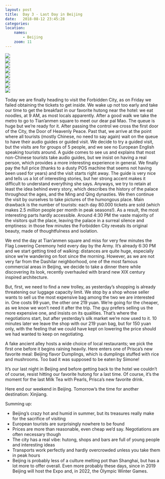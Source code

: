 ```yaml
---
layout: post
title:  Day 3 - Last Day in Beijing
date:   2018-08-12 23:45:28
categories: 
location:
    names:
        - Beijing
    zoom: 11
---
```



<div class="post-image">
    <img src="https://s3.eu-west-3.amazonaws.com/com.simonecivetta.centralasia2018/1534207514.20205-0.jpeg" />
    
</div>

<div class="post-image">
    <img src="https://s3.eu-west-3.amazonaws.com/com.simonecivetta.centralasia2018/1534207514.20205-1.jpeg" />
    
</div>

<div class="post-image">
    <img src="https://s3.eu-west-3.amazonaws.com/com.simonecivetta.centralasia2018/1534207514.20205-2.jpeg" />
    
</div>

<div class="post-image">
    <img src="https://s3.eu-west-3.amazonaws.com/com.simonecivetta.centralasia2018/1534207514.20205-3.jpeg" />
    
</div>

<div class="post-image">
    <img src="https://s3.eu-west-3.amazonaws.com/com.simonecivetta.centralasia2018/1534207514.20205-4.jpeg" />
    
</div>

<div class="post-image">
    <img src="https://s3.eu-west-3.amazonaws.com/com.simonecivetta.centralasia2018/1534207514.20205-5.jpeg" />
    
</div>

<div class="post-image">
    <img src="https://s3.eu-west-3.amazonaws.com/com.simonecivetta.centralasia2018/1534207514.20205-6.jpeg" />
    
</div>

<div class="post-image">
    <img src="https://s3.eu-west-3.amazonaws.com/com.simonecivetta.centralasia2018/1534207514.20205-7.jpeg" />
    
</div>


Today we are finally heading to visit the Forbidden City, as on Friday we failed obtaining the tickets to get inside. We wake up not too early and take our time to get the breakfast in our favorite hutong near the hotel: we eat noodles, at 9 AM, as most locals apparently. After a good walk we take the metro to go to Tian’anmen square to meet our dear pal Mao. The queue is huge but we’re ready for it. After passing the control we cross the first door of the City, the Door of Heavenly Peace. Past that, we arrive at the point where all tourists (mostly Chinese, no need to say again) wait on the queue to have their audio guides or guided visit. We decide to try a guided visit, but the visits are for groups of 5 people, and we see no European English speaking tourists around. A guide comes to see us and explains that most non-Chinese tourists take audio guides, but we insist on having a real person, which provides a more interesting experience in general. We finally pay the full price (thanks to a dusty POS machine that seems not having been used for years) and the visit starts right away. The guide is very nice and tells us a lot of interesting stories, but her strong accent makes it difficult to understand everything she says. Anyways, we try to retain at least the idea behind every story, which describes the history of the palace throughout the ages, and the Ming and Qing dynasties. We then continue the visit by ourselves to take pictures of the humongous place. Main drawback is the number of tourists: each day 80.000 tickets are sold (which makes 2.5 *million* people per month in peak seasons!). As a result, the most interesting parts hardly accessible. Around 4:30 PM the vaste majority of the visitors quit the place, leaving the palace in a surreal silence and emptiness: in those few minutes the Forbidden City reveals its original beauty, made of thoughtfulness and isolation.

We end the day at Tian’anmen square and miss for very few minutes the Flag Lowering Ceremony held every day by the Army. It’s already 6:30 PM and we start getting tired of walking: distances are quite huge, especially since we’re wandering on foot since the morning. However, as we are not very far from the Dashilar neighborhood, one of the most famous commercial areas in Beijing, we decide to take a dinner there while discovering its look, recently overhauled with brand new XIX century inspired architecture. 

But, first, we need to find a new trolley, as yesterday’s shopping is already threatening our luggage capacity limit. We stop by a shop whose seller wants to sell us the most expensive bag among the two we are interested in. One costs 99 yuan, the other one 219 yuan. We’re going for the cheaper, as we know we won’t need it after the trip. The guy prefers selling us the more expensive one, and insists on its qualities. That’s where the negotiations start, but after yesterday’s silk market we’re now used to it. 10 minutes later we leave the shop with our 219 yuan bag, but for 150 yuan only, with the feeling that we could have kept on lowering the price should we had wanted to keep on negotiating.

A fake ancient alley hosts a wide choice of local restaurants; we pick the first one before it begins raining heavily. Here enters one of Prisca’s new favorite meal: Beijing flavor Dumplings, which is dumplings stuffed with rice and mushrooms. Too bad it was supposed to be eaten by Simone!

It’s our last night in Beijing and before getting back to the hotel we couldn’t of course, resist  hitting our favorite hutong for a last time. Of course, it’s the moment for the last Milk Tea with Pearls, Prisca’s new favorite drink.

Here end our weekend in Beijing. Tomorrow’s the time for another destination: Xinjiang.

Summing up:
- Beijing’s crazy hot and humid in summer, but its treasures really make for the sacrifice of visiting
- European tourists are surprisingly nowhere to be found
- Prices are more than reasonable, even cheap we’d say. Negotiations are often necessary though
- The city has a real vibe: hutong, shops and bars are full of young people and interesting ideas
- Transports work perfectly and hardly overcrowded unless you take them in peak hours
- Beijing is probably less of a culture melting pot than Shanghai, but has a lot more to offer overall. Even more probably these days, since in 2019 Beijing will host the Expo and, in 2022, the Olympic Winter Games.

